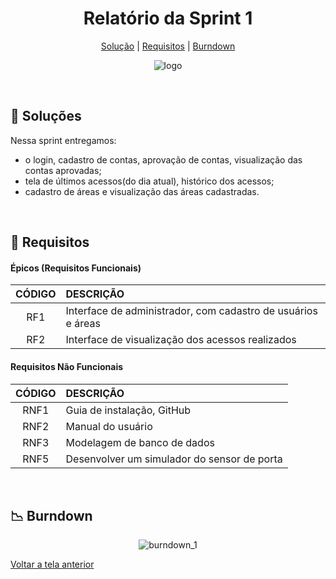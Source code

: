 <div align="center" id="menu">

<h1> Relatório da Sprint 1 </h1>

<p>
    <a href="#solucao">Solução</a> | 
    <a href="#requisitos">Requisitos</a> | 
    <a href="#burndown">Burndown</a> 
</p>

![logo](https://github.com/RatanabaOrg/documentacao/assets/100284976/7b21818b-6819-48de-91a1-c8eda618f640)

</div>

<br>

 <span id="solucao">

## :pencil: Soluções
 Nessa sprint entregamos:
 - o login, cadastro de contas, aprovação de contas, visualização das contas aprovadas;
 - tela de últimos acessos(do dia atual), histórico dos acessos;
 - cadastro de áreas e visualização das áreas cadastradas.

<br>

<span id="requisitos">

## :pushpin: Requisitos

 #### Épicos (Requisitos Funcionais) 

| CÓDIGO | DESCRIÇÃO                                                       |
| :----: | :-------------------------------------------------------------- |
|  RF1   | Interface de administrador, com cadastro de usuários e áreas    |
|  RF2   | Interface de visualização dos acessos realizados                |

#### Requisitos Não Funcionais  

| CÓDIGO | DESCRIÇÃO                                            |
| :----: | :--------------------------------------------------- |
|  RNF1  | Guia de instalação, GitHub                           |
|  RNF2  | Manual do usuário                                    |
|  RNF3  | Modelagem de banco de dados                          |
|  RNF5  | Desenvolver um simulador do sensor de porta          |

<br>

<span id="burndown">

## :chart_with_downwards_trend: Burndown 
<div align="center">

![burndown_1](https://github.com/RatanabaOrg/)

</div>

<a href="https://github.com/RatanabaOrg/PLN_Documentacao/tree/main">Voltar a tela anterior</a>